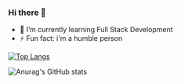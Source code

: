 ### Hi there 👋

<!--
**AhmadWahyuu/AhmadWahyuu** is a ✨ _special_ ✨ repository because its `README.md` (this file) appears on your GitHub profile.

Here are some ideas to get you started:

- 🔭 I’m currently working on ...
- 🌱 I’m currently learning ...
- 👯 I’m looking to collaborate on ...
- 🤔 I’m looking for help with ...
- 💬 Ask me about ...
- 📫 How to reach me: ...
- 😄 Pronouns: ...
- ⚡ Fun fact: ...
-->

- 🌱 I’m currently learning Full Stack Development
- ⚡ Fun fact: i'm a humble person


[![Top Langs](https://github-readme-stats.vercel.app/api/top-langs/?username=AhmadWahyuu&hide_progress=true)](https://github.com/AhmadWahyuu)

![Anurag's GitHub stats](https://github-readme-stats.vercel.app/api?username=AhmadWahyuu&show_icons=true&theme=radical)
